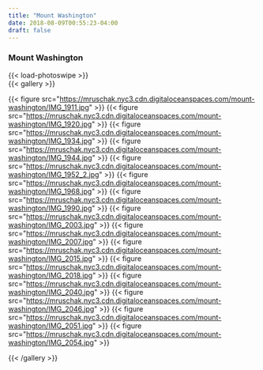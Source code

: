 ```yaml
---
title: "Mount Washington"
date: 2018-08-09T00:55:23-04:00
draft: false
---
```


### Mount Washington

{{< load-photoswipe >}}  
{{< gallery >}}

{{< figure src="https://mruschak.nyc3.cdn.digitaloceanspaces.com/mount-washington/IMG_1911.jpg" >}}
{{< figure src="https://mruschak.nyc3.cdn.digitaloceanspaces.com/mount-washington/IMG_1920.jpg" >}}
{{< figure src="https://mruschak.nyc3.cdn.digitaloceanspaces.com/mount-washington/IMG_1934.jpg" >}}
{{< figure src="https://mruschak.nyc3.cdn.digitaloceanspaces.com/mount-washington/IMG_1944.jpg" >}}
{{< figure src="https://mruschak.nyc3.cdn.digitaloceanspaces.com/mount-washington/IMG_1952_2.jpg" >}}
{{< figure src="https://mruschak.nyc3.cdn.digitaloceanspaces.com/mount-washington/IMG_1968.jpg" >}}
{{< figure src="https://mruschak.nyc3.cdn.digitaloceanspaces.com/mount-washington/IMG_1990.jpg" >}}
{{< figure src="https://mruschak.nyc3.cdn.digitaloceanspaces.com/mount-washington/IMG_2003.jpg" >}}
{{< figure src="https://mruschak.nyc3.cdn.digitaloceanspaces.com/mount-washington/IMG_2007.jpg" >}}
{{< figure src="https://mruschak.nyc3.cdn.digitaloceanspaces.com/mount-washington/IMG_2015.jpg" >}}
{{< figure src="https://mruschak.nyc3.cdn.digitaloceanspaces.com/mount-washington/IMG_2018.jpg" >}}
{{< figure src="https://mruschak.nyc3.cdn.digitaloceanspaces.com/mount-washington/IMG_2040.jpg" >}}
{{< figure src="https://mruschak.nyc3.cdn.digitaloceanspaces.com/mount-washington/IMG_2046.jpg" >}}
{{< figure src="https://mruschak.nyc3.cdn.digitaloceanspaces.com/mount-washington/IMG_2051.jpg" >}}
{{< figure src="https://mruschak.nyc3.cdn.digitaloceanspaces.com/mount-washington/IMG_2054.jpg" >}}

{{< /gallery >}}

